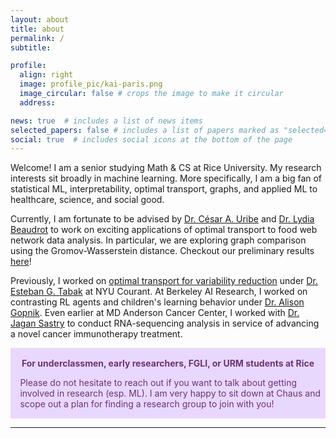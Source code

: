```yaml
---
layout: about
title: about
permalink: /
subtitle: 

profile:
  align: right
  image: profile_pic/kai-paris.png
  image_circular: false # crops the image to make it circular
  address:

news: true  # includes a list of news items
selected_papers: false # includes a list of papers marked as "selected={true}"
social: true  # includes social icons at the bottom of the page
---
```


Welcome! I am a senior studying Math & CS at Rice University. My research interests sit broadly in machine learning. More specifically, I am a big fan of statistical ML, interpretability, optimal transport, graphs, and applied ML to healthcare, science, and social good. 

Currently, I am fortunate to be advised by [Dr. C&eacute;sar A. Uribe](https://cauribe.rice.edu/) and [Dr. Lydia Beaudrot](https://lydiabeaudrot.weebly.com/) to work on exciting applications of optimal transport to food web network data analysis. In particular, we are exploring graph comparison using the Gromov-Wasserstein distance. Checkout our preliminary results [here](https://katatech.github.io/assets/pdf/food-web-ot.pdf)! 

Previously, I worked on [optimal transport for variability reduction](https://math.nyu.edu/media/math/filer_public/51/b1/51b198de-3072-4c10-b729-96111bbc661c/varreduceot.pdf) under [Dr. Esteban G. Tabak](https://cims.nyu.edu/~tabak/) at NYU Courant. At Berkeley AI Research, I worked on contrasting RL agents and children's learning behavior under [Dr. Alison Gopnik](http://www.gopniklab.berkeley.edu/alison). Even earlier at MD Anderson Cancer Center, I worked with [Dr. Jagan Sastry](https://faculty.mdanderson.org/profiles/jagannadha_sastry.html) to conduct RNA-sequencing analysis in service of advancing a novel cancer immunotherapy treatment.

<div class="warning" style='padding:0.1em'>
<span>
<p style='margin-top:1em; text-align:center'>
<b>For underclassmen, early researchers, FGLI, or URM students at Rice</b></p>
<p style='margin-left:1em;'>
Please do not hesitate to reach out if you want to talk about getting involved in research (esp. ML). I am very happy to sit down at Chaus and scope out a plan for finding a research group to join with you! 
</p>
<p style='margin-bottom:1em; margin-right:1em; text-align:right; font-family:Georgia'>
</p></span>
</div>

---

<style>
  .warning {
    background-color: #E9D8FD;
    color: #69337A;
  }

  [data-theme="dark"] .warning {
    background-color: #69337A;
    color: #E9D8FD;
  }
</style>
